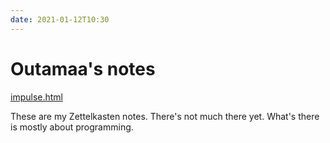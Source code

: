 ```yaml
---
date: 2021-01-12T10:30
---
```


# Outamaa's notes

[impulse.html](Search)

These are my Zettelkasten notes. There's not much there yet. What's
there is mostly about programming.
